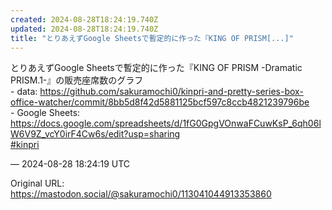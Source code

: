 ```yaml
---
created: 2024-08-28T18:24:19.740Z
updated: 2024-08-28T18:24:19.740Z
title: "とりあえずGoogle Sheetsで暫定的に作った『KING OF PRISM[...]"
---
```


<p>とりあえずGoogle Sheetsで暫定的に作った『KING OF PRISM -Dramatic PRISM.1-』の販売座席数のグラフ<br />- data: <a href="https://github.com/sakuramochi0/kinpri-and-pretty-series-box-office-watcher/commit/8bb5d8f42d5881125bcf597c8ccb4821239796be" target="_blank" rel="nofollow noopener" translate="no"><span class="invisible">https://</span><span class="ellipsis">github.com/sakuramochi0/kinpri</span><span class="invisible">-and-pretty-series-box-office-watcher/commit/8bb5d8f42d5881125bcf597c8ccb4821239796be</span></a><br />- Google Sheets: <a href="https://docs.google.com/spreadsheets/d/1fG0GpgVOnwaFCuwKsP_6qh06lW6V9Z_vcY0irF4Cw6s/edit?usp=sharing" target="_blank" rel="nofollow noopener" translate="no"><span class="invisible">https://</span><span class="ellipsis">docs.google.com/spreadsheets/d</span><span class="invisible">/1fG0GpgVOnwaFCuwKsP_6qh06lW6V9Z_vcY0irF4Cw6s/edit?usp=sharing</span></a><br /><a href="https://mastodon.social/tags/kinpri" class="mention hashtag" rel="tag">#<span>kinpri</span></a></p>

&mdash; 2024-08-28 18:24:19 UTC

Original URL: https://mastodon.social/@sakuramochi0/113041044913353860
